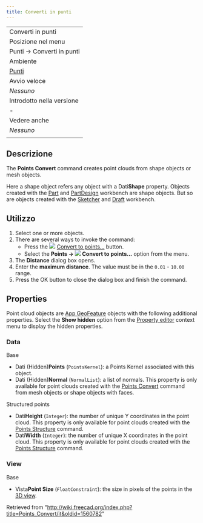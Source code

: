 ```yaml
---
title: Converti in punti
---
```

|  |
| --- |
| Converti in punti |
| Posizione nel menu |
| Punti → Converti in punti |
| Ambiente |
| [Punti](/Points_Workbench/it "Points Workbench/it") |
| Avvio veloce |
| *Nessuno* |
| Introdotto nella versione |
| - |
| Vedere anche |
| *Nessuno* |
|  |

## Descrizione

The **Points Convert** command creates point clouds from shape objects or mesh objects.

Here a shape object refers any object with a Dati**Shape** property. Objects created with the [Part](/Part_Workbench "Part Workbench") and [PartDesign](/PartDesign_Workbench "PartDesign Workbench") workbench are shape objects. But so are objects created with the [Sketcher](/Sketcher_Workbench "Sketcher Workbench") and [Draft](/Draft_Workbench "Draft Workbench") workbench.

## Utilizzo

1. Select one or more objects.
2. There are several ways to invoke the command:
   * Press the ![](/images/Points_Convert.svg) [Convert to points...](/Points_Convert "Points Convert") button.
   * Select the **Points → ![](/images/Points_Convert.svg) Convert to points...** option from the menu.
3. The **Distance** dialog box opens.
4. Enter the **maximum distance**. The value must be in the `0.01` - `10.00` range.
5. Press the OK button to close the dialog box and finish the command.

## Properties

Point cloud objects are [App GeoFeature](/App_GeoFeature "App GeoFeature") objects with the following additional properties. Select the **Show hidden** option from the [Property editor](/Property_editor "Property editor") context menu to display the hidden properties.

### Data

Base

* Dati (Hidden)**Points** (`PointsKernel`): a Points Kernel associated with this object.
* Dati (Hidden)**Normal** (`NormalList`): a list of normals. This property is only available for point clouds created with the [Points Convert](/Points_Convert "Points Convert") command from mesh objects or shape objects with faces.

Structured points

* Dati**Height** (`Integer`): the number of unique Y coordinates in the point cloud. This property is only available for point clouds created with the [Points Structure](/Points_Structure "Points Structure") command.
* Dati**Width** (`Integer`): the number of unique X coordinates in the point cloud. This property is only available for point clouds created with the [Points Structure](/Points_Structure "Points Structure") command.

### View

Base

* Vista**Point Size** (`FloatConstraint`): the size in pixels of the points in the [3D view](/3D_view "3D view").

Retrieved from "<http://wiki.freecad.org/index.php?title=Points_Convert/it&oldid=1560782>"